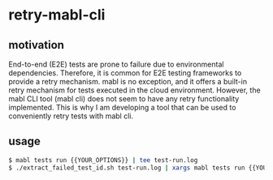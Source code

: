 # retry-mabl-cli

## motivation

End-to-end (E2E) tests are prone to failure due to environmental dependencies. Therefore, it is common for E2E testing frameworks to provide a retry mechanism. mabl is no exception, and it offers a built-in retry mechanism for tests executed in the cloud environment. However, the mabl CLI tool (mabl cli) does not seem to have any retry functionality implemented. This is why I am developing a tool that can be used to conveniently retry tests with mabl cli.

## usage

```.bash
$ mabl tests run {{YOUR_OPTIONS}} | tee test-run.log
$ ./extract_failed_test_id.sh test-run.log | xargs mabl tests run {{YOUR_OPTIONS}} --id
```
